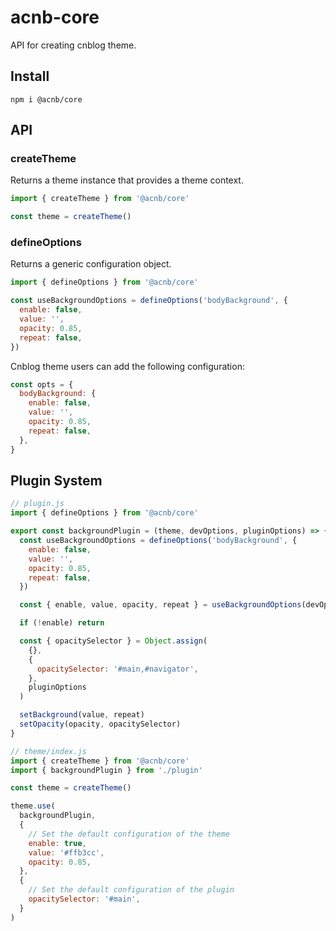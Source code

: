 # acnb-core

API for creating cnblog theme.

## Install

```shell
npm i @acnb/core
```

## API

### createTheme

Returns a theme instance that provides a theme context.

```js
import { createTheme } from '@acnb/core'

const theme = createTheme()
```

### defineOptions

Returns a generic configuration object.

```js
import { defineOptions } from '@acnb/core'

const useBackgroundOptions = defineOptions('bodyBackground', {
  enable: false,
  value: '',
  opacity: 0.85,
  repeat: false,
})
```

Cnblog theme users can add the following configuration:

```js
const opts = {
  bodyBackground: {
    enable: false,
    value: '',
    opacity: 0.85,
    repeat: false,
  },
}
```

## Plugin System

```js
// plugin.js
import { defineOptions } from '@acnb/core'

export const backgroundPlugin = (theme, devOptions, pluginOptions) => {
  const useBackgroundOptions = defineOptions('bodyBackground', {
    enable: false,
    value: '',
    opacity: 0.85,
    repeat: false,
  })

  const { enable, value, opacity, repeat } = useBackgroundOptions(devOptions)

  if (!enable) return

  const { opacitySelector } = Object.assign(
    {},
    {
      opacitySelector: '#main,#navigator',
    },
    pluginOptions
  )

  setBackground(value, repeat)
  setOpacity(opacity, opacitySelector)
}
```

```js
// theme/index.js
import { createTheme } from '@acnb/core'
import { backgroundPlugin } from './plugin'

const theme = createTheme()

theme.use(
  backgroundPlugin,
  {
    // Set the default configuration of the theme
    enable: true,
    value: '#ffb3cc',
    opacity: 0.85,
  },
  {
    // Set the default configuration of the plugin
    opacitySelector: '#main',
  }
)
```

